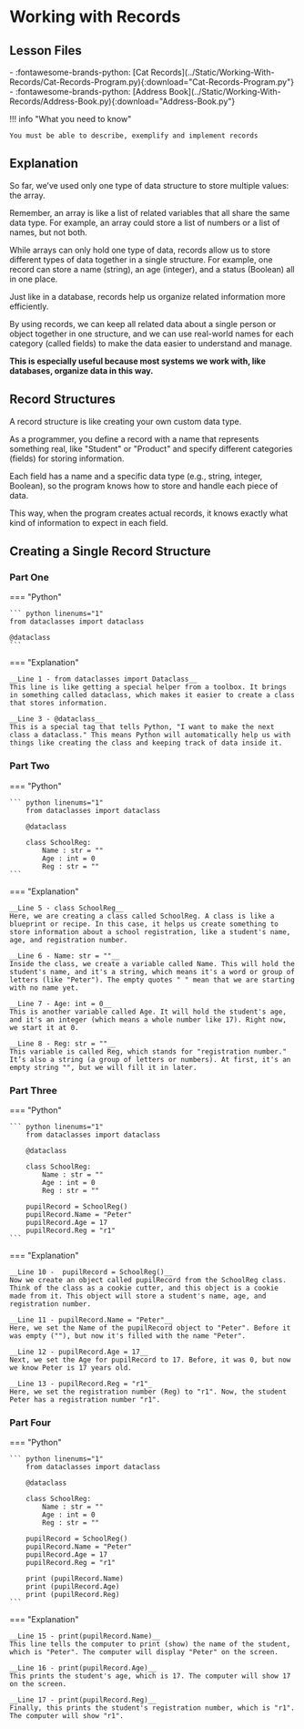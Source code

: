# Working with Records

## Lesson Files

<div class="grid cards" markdown>
- :fontawesome-brands-python: [Cat Records](../Static/Working-With-Records/Cat-Records-Program.py){:download="Cat-Records-Program.py"}
</div>

<div class="grid cards" markdown>
- :fontawesome-brands-python: [Address Book](../Static/Working-With-Records/Address-Book.py){:download="Address-Book.py"}
</div>

!!! info "What you need to know"

	You must be able to describe, exemplify and implement records 

## Explanation

So far, we’ve used only one type of data structure to store multiple values: the array. 

Remember, an array is like a list of related variables that all share the same data type. For example, an array could store a list of numbers or a list of names, but not both.

While arrays can only hold one type of data, records allow us to store different types of data together in a single structure. For example, one record can store a name (string), an age (integer), and a status (Boolean) all in one place.

Just like in a database, records help us organize related information more efficiently.

By using records, we can keep all related data about a single person or object together in one structure, and we can use real-world names for each category (called fields) to make the data easier to understand and manage. 

__This is especially useful because most systems we work with, like databases, organize data in this way.__

## Record Structures

A record structure is like creating your own custom data type. 

As a programmer, you define a record with a name that represents something real, like "Student" or "Product" and specify different categories (fields) for storing information. 

Each field has a name and a specific data type (e.g., string, integer, Boolean), so the program knows how to store and handle each piece of data. 

This way, when the program creates actual records, it knows exactly what kind of information to expect in each field.

## Creating a Single Record Structure

### Part One

=== "Python"

    ``` python linenums="1"
	from dataclasses import dataclass
	
	@dataclass
    ```

=== "Explanation"

	__Line 1 - from dataclasses import Dataclass__
	This line is like getting a special helper from a toolbox. It brings in something called dataclass, which makes it easier to create a class that stores information.
	
	__Line 3 - @dataclass__
	This is a special tag that tells Python, "I want to make the next class a dataclass." This means Python will automatically help us with things like creating the class and keeping track of data inside it.

### Part Two

=== "Python"

    ``` python linenums="1"
		from dataclasses import dataclass
		
		@dataclass
		
		class SchoolReg:
		    Name : str = ""
		    Age : int = 0
		    Reg : str = ""
    ```

=== "Explanation"

	__Line 5 - class SchoolReg__
	Here, we are creating a class called SchoolReg. A class is like a blueprint or recipe. In this case, it helps us create something to store information about a school registration, like a student's name, age, and registration number.
 
	__Line 6 - Name: str = ""__
	Inside the class, we create a variable called Name. This will hold the student's name, and it's a string, which means it's a word or group of letters (like "Peter"). The empty quotes " " mean that we are starting with no name yet.
 
	__Line 7 - Age: int = 0__
	This is another variable called Age. It will hold the student's age, and it's an integer (which means a whole number like 17). Right now, we start it at 0.
 
	__Line 8 - Reg: str = ""__
	This variable is called Reg, which stands for "registration number." It’s also a string (a group of letters or numbers). At first, it's an empty string "", but we will fill it in later.

### Part Three

=== "Python"

    ``` python linenums="1"
		from dataclasses import dataclass
		
		@dataclass
		
		class SchoolReg:
		    Name : str = ""
		    Age : int = 0
		    Reg : str = ""
		
		pupilRecord = SchoolReg()
		pupilRecord.Name = "Peter"
		pupilRecord.Age = 17
		pupilRecord.Reg = "r1"
    ```

=== "Explanation"

	__Line 10 -  pupilRecord = SchoolReg()__
	Now we create an object called pupilRecord from the SchoolReg class. Think of the class as a cookie cutter, and this object is a cookie made from it. This object will store a student's name, age, and registration number.
 
	__Line 11 - pupilRecord.Name = "Peter"__
	Here, we set the Name of the pupilRecord object to "Peter". Before it was empty (""), but now it's filled with the name "Peter".
	
 	__Line 12 - pupilRecord.Age = 17__
	Next, we set the Age for pupilRecord to 17. Before, it was 0, but now we know Peter is 17 years old.
	
 	__Line 13 - pupilRecord.Reg = "r1"_
	Here, we set the registration number (Reg) to "r1". Now, the student Peter has a registration number "r1".

### Part Four

=== "Python"

    ``` python linenums="1"
		from dataclasses import dataclass
	
		@dataclass
		
		class SchoolReg:
		    Name : str = ""
		    Age : int = 0
		    Reg : str = ""
		
		pupilRecord = SchoolReg()
		pupilRecord.Name = "Peter"
		pupilRecord.Age = 17
		pupilRecord.Reg = "r1"
		
		print (pupilRecord.Name) 
		print (pupilRecord.Age) 
		print (pupilRecord.Reg) 
    ```

=== "Explanation"

	__Line 15 - print(pupilRecord.Name)__
	This line tells the computer to print (show) the name of the student, which is "Peter". The computer will display "Peter" on the screen.
	
 	__Line 16 - print(pupilRecord.Age)__
	This prints the student's age, which is 17. The computer will show 17 on the screen.
 
	__Line 17 - print(pupilRecord.Reg)__
	Finally, this prints the student's registration number, which is "r1". The computer will show "r1".
